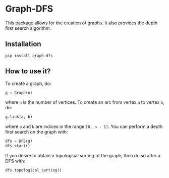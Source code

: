 # Graph-DFS

This package allows for the creation of graphs. It also provides the depth first search algorithm.

## Installation

```shell
pip install graph-dfs
```

## How to use it?

To create a graph, do:

```python
g = Graph(n)
```

where `n` is the number of vertices. To create an arc from
vertex `a` to vertex `b`, do:

```python
g.link(a, b)
```

where `a` and `b` are indices in the range `[0, n - 1]`. You can perform a depth first search on the graph
with:

```python
dfs = DFS(g)
dfs.start()
```

If you desire to obtain a topological sorting of the graph, then do so after a DFS with:

```python
dfs.topological_sorting()
```
